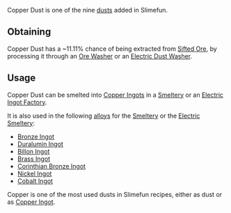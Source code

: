 Copper Dust is one of the nine [dusts](https://github.com/Slimefun/Slimefun4/wiki/Dusts) added in Slimefun.

## Obtaining

Copper Dust has a ~11.11% chance of being extracted from [Sifted Ore](https://github.com/Slimefun/Slimefun4/wiki/Sifted-Ore), by processing it through an [Ore Washer](https://github.com/Slimefun/Slimefun4/wiki/Ore-Washer) or an [Electric Dust Washer](https://github.com/Slimefun/Slimefun4/wiki/Electric-Dust-Washer).

## Usage
Copper Dust can be smelted into [Copper Ingots](https://github.com/Slimefun/Slimefun4/wiki/Copper-Ingot) in a [Smeltery](https://github.com/Slimefun/Slimefun4/wiki/Smeltery) or an [Electric Ingot Factory](https://github.com/Slimefun/Slimefun4/wiki/Electric-Ingot-Factory).

It is also used in the following [alloys](https://github.com/Slimefun/Slimefun4/wiki/Ingots#Alloys) for the [Smeltery](https://github.com/Slimefun/Slimefun4/wiki/Smeltery) or the [Electric Smeltery](https://github.com/Slimefun/Slimefun4/wiki/Electric-Smeltery):
* [Bronze Ingot](https://github.com/Slimefun/Slimefun4/wiki/Bronze-Ingot)
* [Duralumin Ingot](https://github.com/Slimefun/Slimefun4/wiki/Duralumin-Ingot)
* [Billon Ingot](https://github.com/Slimefun/Slimefun4/wiki/Billon-Ingot)
* [Brass Ingot](https://github.com/Slimefun/Slimefun4/wiki/Brass-Ingot)
* [Corinthian Bronze Ingot](https://github.com/Slimefun/Slimefun4/wiki/Corinthian-Bronze-Ingot)
* [Nickel Ingot](https://github.com/Slimefun/Slimefun4/wiki/Nickel-Ingot)
* [Cobalt Ingot](https://github.com/Slimefun/Slimefun4/wiki/Cobalt-Ingot)

Copper is one of the most used dusts in Slimefun recipes, either as dust or as [Copper Ingot](https://github.com/Slimefun/Slimefun4/wiki/Copper-Ingot).
